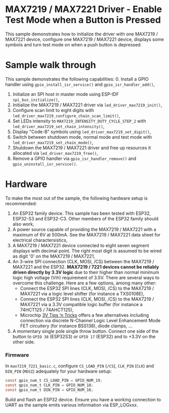 # MAX7219 / MAX7221 Driver - Enable Test Mode when a Button is Pressed

This sample demonstrates how to initialize the driver with one MAX7219 / MAX7221 device, configure one MAX7219 / MAX7221 device, displays some symbols and turn test mode on when a push button is depressed.

# Sample walk through
This sample demonstrates the following capabilities:
0. Install a GPIO handler using `gpio_install_isr_service()` and `gpio_isr_handler_add()`,
1. Initialize an SPI host in master mode using ESP-IDF `spi_bus_initialize()`,
2. Initialize the MAX7219 / MAX7221 driver via `led_driver_max7219_init()`,
3. Configure scan limit to eight digits with `led_driver_max7219_configure_chain_scan_limit()`,
4. Set LEDs intensity to `MAX7219_INTENSITY_DUTY_CYCLE_STEP_2` with `led_driver_max7219_set_chain_intensity()`,
5. Display "Code-B" symbols using `led_driver_max7219_set_digit()`,
6. Switch between shutdown mode, normal mode and test mode with `led_driver_max7219_set_chain_mode()`,
7. Shutdown the MAX7219 / MAX7221 driver and free up resources it allocated via `led_driver_max7219_free()`,
8. Remove a GPIO handler via `gpio_isr_handler_remove()` and `gpio_uninstall_isr_service()`.

# Hardware
To make the most out of the sample, the following hardware setup is recommended:

1. An ESP32 family device. This sample has been tested with ESP32, ESP32-S3 and ESP32-C3. Other members of the ESP32 family should also work,
2. A power source capable of providing the MAX7219 / MAX7221 with a maximum of 6V at 500mA. See the MAX7219 / MAX7221 data sheet for electrical charactersistics,
3. A MAX7219 / MAX7221 device connected to eight seven segment displays with decimal point. The right most digit is assumed to be wired as digit '0' on the MAX7219 / MAX7221,
4. An 3-wire SPI connection (CLK, MOSI, /CS) between the MAX7219 / MAX7221 and the ESP32. **MAX7219 / 7221 devices cannot be reliably driven directly by 3.3V logic** due to their higher than normal minimum logic high voltage (Vih) requirement of 3.5V. There are several ways to overcome this challenge. Here are a few options, among many other:
    * Connect the ESP32 SPI lines (CLK, MOSI, /CS) to the MAX7219 / MAX7221 via a logic level shifter (for instance a TXS0108E),
    * Connect the ESP32 SPI lines (CLK, MOSI, /CS) to the MAX7219 / MAX7221 via a 3.3V compatible logic buffer (for instance a 74HCT125 / 74AHCT125),
    * Microchip [3V Tips ‘n Tricks](https://ww1.microchip.com/downloads/en/DeviceDoc/41285A.pdf) offers a few alternatives including connection via discrete N-Channel Logic Level Enhancement Mode FET circuitery (for instance BSS138), diode clamps, ...
5. A momentary single pole single throw button. Connect one side of the button to `GPIO 38` (ESP32S3) or `GPIO 17` (ESP32) and to +3.3V on the other side.

### Firmware
In `max7219_7221_basic.c`, configure `CS_LOAD_PIN` (`/CS`), `CLK_PIN` (`CLK`) and `DIN_PIN` (`MOSI`) adequately for your hardware setup:
```c
const gpio_num_t CS_LOAD_PIN = GPIO_NUM_19;
const gpio_num_t CLK_PIN = GPIO_NUM_18;
const gpio_num_t DIN_PIN = GPIO_NUM_16;
```

Build and flash an ESP32 device. Ensure you have a working connection to UART as the sample emits various information via ESP_LOGxxx.